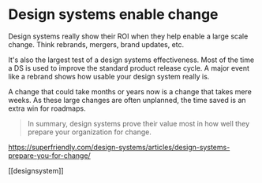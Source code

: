 # Design systems enable change

Design systems really show their ROI when they help enable a large scale change. Think rebrands, mergers, brand updates, etc.

It's also the largest test of a design systems effectiveness. Most of the time a DS is used to improve the standard product release cycle. A major event like a rebrand shows how usable your design system really is.

A change that could take months or years now is a change that takes mere weeks. As these large changes are often unplanned, the time saved is an extra win for roadmaps.

> In summary, design systems prove their value most in how well they prepare your organization for change.

https://superfriendly.com/design-systems/articles/design-systems-prepare-you-for-change/

[[designsystem]]